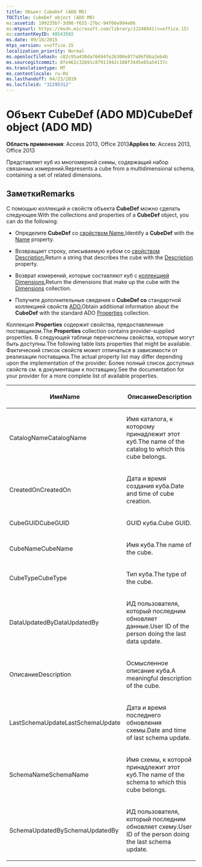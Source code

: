 ```yaml
---
title: Объект CubeDef (ADO MD)
TOCTitle: CubeDef object (ADO MD)
ms:assetid: 199235b7-3d98-f655-27bc-94f66e994e06
ms:mtpsurl: https://msdn.microsoft.com/library/JJ248941(v=office.15)
ms:contentKeyID: 48543502
ms.date: 09/18/2015
mtps_version: v=office.15
localization_priority: Normal
ms.openlocfilehash: c82c95a430da76694fe26300e877e86f86a2eb4b
ms.sourcegitcommit: 8fe462c32b91c87911942c188f3445e85a54137c
ms.translationtype: MT
ms.contentlocale: ru-RU
ms.lasthandoff: 04/23/2019
ms.locfileid: "32295312"
---
```

# <a name="cubedef-object-ado-md"></a><span data-ttu-id="5503b-102">Объект CubeDef (ADO MD)</span><span class="sxs-lookup"><span data-stu-id="5503b-102">CubeDef object (ADO MD)</span></span>


<span data-ttu-id="5503b-103">**Область применения**: Access 2013, Office 2013</span><span class="sxs-lookup"><span data-stu-id="5503b-103">**Applies to**: Access 2013, Office 2013</span></span>

<span data-ttu-id="5503b-104">Представляет куб из многомерной схемы, содержащий набор связанных измерений.</span><span class="sxs-lookup"><span data-stu-id="5503b-104">Represents a cube from a multidimensional schema, containing a set of related dimensions.</span></span>

## <a name="remarks"></a><span data-ttu-id="5503b-105">Заметки</span><span class="sxs-lookup"><span data-stu-id="5503b-105">Remarks</span></span>

<span data-ttu-id="5503b-106">С помощью коллекций и свойств объекта **CubeDef** можно сделать следующее:</span><span class="sxs-lookup"><span data-stu-id="5503b-106">With the collections and properties of a **CubeDef** object, you can do the following:</span></span>

  - <span data-ttu-id="5503b-107">Определите **CubeDef** со [свойством Name.](name-property-ado-md.md)</span><span class="sxs-lookup"><span data-stu-id="5503b-107">Identify a **CubeDef** with the [Name](name-property-ado-md.md) property.</span></span>

  - <span data-ttu-id="5503b-108">Возвращает строку, описываемую кубом со [свойством Description.](description-property-ado-md.md)</span><span class="sxs-lookup"><span data-stu-id="5503b-108">Return a string that describes the cube with the [Description](description-property-ado-md.md) property.</span></span>

  - <span data-ttu-id="5503b-109">Возврат измерений, которые составляют куб с [коллекцией Dimensions.](dimensions-collection-ado-md.md)</span><span class="sxs-lookup"><span data-stu-id="5503b-109">Return the dimensions that make up the cube with the [Dimensions](dimensions-collection-ado-md.md) collection.</span></span>

  - <span data-ttu-id="5503b-110">Получите дополнительные сведения о **CubeDef со** стандартной коллекцией свойств [ADO.](properties-collection-ado.md)</span><span class="sxs-lookup"><span data-stu-id="5503b-110">Obtain additional information about the **CubeDef** with the standard ADO [Properties](properties-collection-ado.md) collection.</span></span>

<span data-ttu-id="5503b-111">Коллекция **Properties** содержит свойства, предоставленные поставщиком.</span><span class="sxs-lookup"><span data-stu-id="5503b-111">The **Properties** collection contains provider-supplied properties.</span></span> <span data-ttu-id="5503b-112">В следующей таблице перечислены свойства, которые могут быть доступны.</span><span class="sxs-lookup"><span data-stu-id="5503b-112">The following table lists properties that might be available.</span></span> <span data-ttu-id="5503b-113">Фактический список свойств может отличаться в зависимости от реализации поставщика.</span><span class="sxs-lookup"><span data-stu-id="5503b-113">The actual property list may differ depending upon the implementation of the provider.</span></span> <span data-ttu-id="5503b-114">Более полный список доступных свойств см. в документации к поставщику.</span><span class="sxs-lookup"><span data-stu-id="5503b-114">See the documentation for your provider for a more complete list of available properties.</span></span>

<table>
<colgroup>
<col style="width: 50%" />
<col style="width: 50%" />
</colgroup>
<thead>
<tr class="header">
<th><p><span data-ttu-id="5503b-115">Имя</span><span class="sxs-lookup"><span data-stu-id="5503b-115">Name</span></span></p></th>
<th><p><span data-ttu-id="5503b-116">Описание</span><span class="sxs-lookup"><span data-stu-id="5503b-116">Description</span></span></p></th>
</tr>
</thead>
<tbody>
<tr class="odd">
<td><p><span data-ttu-id="5503b-117">CatalogName</span><span class="sxs-lookup"><span data-stu-id="5503b-117">CatalogName</span></span></p></td>
<td><p><span data-ttu-id="5503b-118">Имя каталога, к которому принадлежит этот куб.</span><span class="sxs-lookup"><span data-stu-id="5503b-118">The name of the catalog to which this cube belongs.</span></span></p></td>
</tr>
<tr class="even">
<td><p><span data-ttu-id="5503b-119">CreatedOn</span><span class="sxs-lookup"><span data-stu-id="5503b-119">CreatedOn</span></span></p></td>
<td><p><span data-ttu-id="5503b-120">Дата и время создания куба.</span><span class="sxs-lookup"><span data-stu-id="5503b-120">Date and time of cube creation.</span></span></p></td>
</tr>
<tr class="odd">
<td><p><span data-ttu-id="5503b-121">CubeGUID</span><span class="sxs-lookup"><span data-stu-id="5503b-121">CubeGUID</span></span></p></td>
<td><p><span data-ttu-id="5503b-122">GUID куба.</span><span class="sxs-lookup"><span data-stu-id="5503b-122">Cube GUID.</span></span></p></td>
</tr>
<tr class="even">
<td><p><span data-ttu-id="5503b-123">CubeName</span><span class="sxs-lookup"><span data-stu-id="5503b-123">CubeName</span></span></p></td>
<td><p><span data-ttu-id="5503b-124">Имя куба.</span><span class="sxs-lookup"><span data-stu-id="5503b-124">The name of the cube.</span></span></p></td>
</tr>
<tr class="odd">
<td><p><span data-ttu-id="5503b-125">CubeType</span><span class="sxs-lookup"><span data-stu-id="5503b-125">CubeType</span></span></p></td>
<td><p><span data-ttu-id="5503b-126">Тип куба.</span><span class="sxs-lookup"><span data-stu-id="5503b-126">The type of the cube.</span></span></p></td>
</tr>
<tr class="even">
<td><p><span data-ttu-id="5503b-127">DataUpdatedBy</span><span class="sxs-lookup"><span data-stu-id="5503b-127">DataUpdatedBy</span></span></p></td>
<td><p><span data-ttu-id="5503b-128">ИД пользователя, который последним обновляет данные.</span><span class="sxs-lookup"><span data-stu-id="5503b-128">User ID of the person doing the last data update.</span></span></p></td>
</tr>
<tr class="odd">
<td><p><span data-ttu-id="5503b-129">Описание</span><span class="sxs-lookup"><span data-stu-id="5503b-129">Description</span></span></p></td>
<td><p><span data-ttu-id="5503b-130">Осмысленное описание куба.</span><span class="sxs-lookup"><span data-stu-id="5503b-130">A meaningful description of the cube.</span></span></p></td>
</tr>
<tr class="even">
<td><p><span data-ttu-id="5503b-131">LastSchemaUpdate</span><span class="sxs-lookup"><span data-stu-id="5503b-131">LastSchemaUpdate</span></span></p></td>
<td><p><span data-ttu-id="5503b-132">Дата и время последнего обновления схемы.</span><span class="sxs-lookup"><span data-stu-id="5503b-132">Date and time of last schema update.</span></span></p></td>
</tr>
<tr class="odd">
<td><p><span data-ttu-id="5503b-133">SchemaName</span><span class="sxs-lookup"><span data-stu-id="5503b-133">SchemaName</span></span></p></td>
<td><p><span data-ttu-id="5503b-134">Имя схемы, к которой принадлежит этот куб.</span><span class="sxs-lookup"><span data-stu-id="5503b-134">The name of the schema to which this cube belongs.</span></span></p></td>
</tr>
<tr class="even">
<td><p><span data-ttu-id="5503b-135">SchemaUpdatedBy</span><span class="sxs-lookup"><span data-stu-id="5503b-135">SchemaUpdatedBy</span></span></p></td>
<td><p><span data-ttu-id="5503b-136">ИД пользователя, который последним обновляет схему.</span><span class="sxs-lookup"><span data-stu-id="5503b-136">User ID of the person doing the last schema update.</span></span></p></td>
</tr>
</tbody>
</table>

